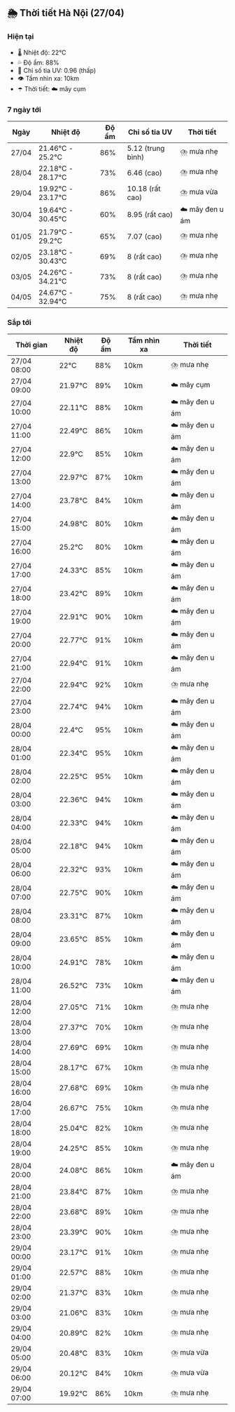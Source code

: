 ## 🌦️ Thời tiết Hà Nội (27/04)

### Hiện tại

- 🌡️ Nhiệt độ: 22℃
- 💦 Độ ẩm: 88%
- 🌟 Chỉ số tia UV: 0.96 (thấp)
- 👁️ Tầm nhìn xa: 10km
- ☂️ Thời tiết: ☁️ mây cụm

### 7 ngày tới

| Ngày | Nhiệt độ | Độ ẩm | Chỉ số tia UV | Thời tiết |
| --- | --- | --- | --- | --- |
| 27/04 | 21.46℃ - 25.2℃ | 86% | 5.12 (trung bình) | ⛈️ mưa nhẹ |
| 28/04 | 22.18℃ - 28.17℃ | 73% | 6.46 (cao) | ⛈️ mưa nhẹ |
| 29/04 | 19.92℃ - 23.17℃ | 86% | 10.18 (rất cao) | ⛈️ mưa vừa |
| 30/04 | 19.64℃ - 30.45℃ | 60% | 8.95 (rất cao) | ☁️ mây đen u ám |
| 01/05 | 21.79℃ - 29.2℃ | 65% | 7.07 (cao) | ⛈️ mưa nhẹ |
| 02/05 | 23.18℃ - 30.43℃ | 69% | 8 (rất cao) | ⛈️ mưa nhẹ |
| 03/05 | 24.26℃ - 34.21℃ | 73% | 8 (rất cao) | ⛈️ mưa nhẹ |
| 04/05 | 24.67℃ - 32.94℃ | 75% | 8 (rất cao) | ⛈️ mưa nhẹ |

### Sắp tới

| Thời gian | Nhiệt độ | Độ ẩm | Tầm nhìn xa | Thời tiết |
| --- | --- | --- | --- | --- |
| 27/04 08:00 | 22℃ | 88% | 10km | ⛈️ mưa nhẹ |
| 27/04 09:00 | 21.97℃ | 89% | 10km | ☁️ mây cụm |
| 27/04 10:00 | 22.11℃ | 88% | 10km | ☁️ mây đen u ám |
| 27/04 11:00 | 22.49℃ | 86% | 10km | ☁️ mây đen u ám |
| 27/04 12:00 | 22.9℃ | 85% | 10km | ☁️ mây đen u ám |
| 27/04 13:00 | 22.97℃ | 87% | 10km | ☁️ mây đen u ám |
| 27/04 14:00 | 23.78℃ | 84% | 10km | ☁️ mây đen u ám |
| 27/04 15:00 | 24.98℃ | 80% | 10km | ☁️ mây đen u ám |
| 27/04 16:00 | 25.2℃ | 80% | 10km | ☁️ mây đen u ám |
| 27/04 17:00 | 24.33℃ | 85% | 10km | ☁️ mây đen u ám |
| 27/04 18:00 | 23.42℃ | 89% | 10km | ☁️ mây đen u ám |
| 27/04 19:00 | 22.91℃ | 90% | 10km | ☁️ mây đen u ám |
| 27/04 20:00 | 22.77℃ | 91% | 10km | ☁️ mây đen u ám |
| 27/04 21:00 | 22.94℃ | 91% | 10km | ☁️ mây đen u ám |
| 27/04 22:00 | 22.94℃ | 92% | 10km | ⛈️ mưa nhẹ |
| 27/04 23:00 | 22.74℃ | 94% | 10km | ☁️ mây đen u ám |
| 28/04 00:00 | 22.4℃ | 95% | 10km | ☁️ mây đen u ám |
| 28/04 01:00 | 22.34℃ | 95% | 10km | ☁️ mây đen u ám |
| 28/04 02:00 | 22.25℃ | 95% | 10km | ☁️ mây đen u ám |
| 28/04 03:00 | 22.36℃ | 94% | 10km | ☁️ mây đen u ám |
| 28/04 04:00 | 22.33℃ | 94% | 10km | ☁️ mây đen u ám |
| 28/04 05:00 | 22.18℃ | 94% | 10km | ☁️ mây đen u ám |
| 28/04 06:00 | 22.32℃ | 93% | 10km | ☁️ mây đen u ám |
| 28/04 07:00 | 22.75℃ | 90% | 10km | ☁️ mây đen u ám |
| 28/04 08:00 | 23.31℃ | 87% | 10km | ☁️ mây đen u ám |
| 28/04 09:00 | 23.65℃ | 85% | 10km | ☁️ mây đen u ám |
| 28/04 10:00 | 24.91℃ | 78% | 10km | ☁️ mây đen u ám |
| 28/04 11:00 | 26.52℃ | 73% | 10km | ☁️ mây đen u ám |
| 28/04 12:00 | 27.05℃ | 71% | 10km | ⛈️ mưa nhẹ |
| 28/04 13:00 | 27.37℃ | 70% | 10km | ⛈️ mưa nhẹ |
| 28/04 14:00 | 27.69℃ | 69% | 10km | ⛈️ mưa nhẹ |
| 28/04 15:00 | 28.17℃ | 67% | 10km | ⛈️ mưa nhẹ |
| 28/04 16:00 | 27.68℃ | 69% | 10km | ⛈️ mưa nhẹ |
| 28/04 17:00 | 26.67℃ | 75% | 10km | ⛈️ mưa nhẹ |
| 28/04 18:00 | 25.04℃ | 82% | 10km | ⛈️ mưa nhẹ |
| 28/04 19:00 | 24.25℃ | 85% | 10km | ⛈️ mưa nhẹ |
| 28/04 20:00 | 24.08℃ | 86% | 10km | ☁️ mây đen u ám |
| 28/04 21:00 | 23.84℃ | 87% | 10km | ⛈️ mưa nhẹ |
| 28/04 22:00 | 23.68℃ | 89% | 10km | ⛈️ mưa nhẹ |
| 28/04 23:00 | 23.39℃ | 90% | 10km | ⛈️ mưa nhẹ |
| 29/04 00:00 | 23.17℃ | 91% | 10km | ⛈️ mưa nhẹ |
| 29/04 01:00 | 22.57℃ | 88% | 10km | ⛈️ mưa nhẹ |
| 29/04 02:00 | 21.37℃ | 83% | 10km | ⛈️ mưa nhẹ |
| 29/04 03:00 | 21.06℃ | 83% | 10km | ⛈️ mưa nhẹ |
| 29/04 04:00 | 20.89℃ | 82% | 10km | ⛈️ mưa nhẹ |
| 29/04 05:00 | 20.48℃ | 83% | 10km | ⛈️ mưa vừa |
| 29/04 06:00 | 20.12℃ | 84% | 10km | ⛈️ mưa vừa |
| 29/04 07:00 | 19.92℃ | 86% | 10km | ⛈️ mưa nhẹ |
